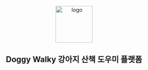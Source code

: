 <p align="center">
  <img src="https://github.com/user-attachments/assets/0dc0694d-32ce-4f47-bc8f-5a9ade363306" alt="logo" height="100">
</p>
<h2 align="center">Doggy Walky 강아지 산책 도우미 플랫폼</h2>

